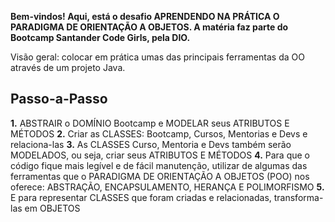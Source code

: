 **Bem-vindos! Aqui, está o desafio APRENDENDO NA PRÁTICA O PARADIGMA DE ORIENTAÇÃO A OBJETOS. A matéria faz parte do Bootcamp Santander Code Girls, pela DIO.**

Visão geral: colocar em prática umas das principais ferramentas da OO através de um projeto Java.



## Passo-a-Passo

**1.**  ABSTRAIR o DOMÍNIO Bootcamp e MODELAR seus ATRIBUTOS E MÉTODOS
**2.** Criar as CLASSES: Bootcamp, Cursos, Mentorias e Devs e relaciona-las
**3.** As CLASSES Curso, Mentoria e Devs também serão MODELADOS, ou seja, criar seus ATRIBUTOS E MÉTODOS
**4.** Para que o código fique mais legível e de fácil manutenção, utilizar de algumas das ferramentas que o PARADIGMA DE ORIENTAÇÃO A OBJETOS (POO) nos oferece: ABSTRAÇÃO, ENCAPSULAMENTO, HERANÇA E POLIMORFISMO
**5.** E para representar CLASSES que foram criadas e relacionadas, transforma-las em OBJETOS

